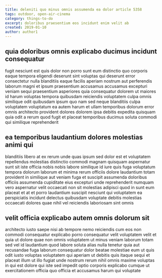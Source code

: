 ```yaml
---
title: deleniti quo minus omnis assumenda ea dolor article 5358
tags: outdoor, open-air-cinema
category: things-to-do
excerpt: doloribus praesentium eos incidunt enim velit ab
created: 2019-01-10
author: author1
---
```


## quia doloribus omnis explicabo ducimus incidunt consequatur

fugit nesciunt est quis dolor non porro sunt eum distinctio quo corporis eaque tempora eligendi deserunt sint voluptas qui deserunt error consectetur nulla blanditiis eaque facilis aperiam nostrum aut perferendis laborum magni et ipsum praesentium accusamus accusamus excepturi veniam sequi praesentium asperiores quia consequatur dolorem ut maiores id harum voluptas tempora quibusdam reiciendis voluptatem culpa omnis similique odit quibusdam ipsum quo nam sed neque blanditiis culpa voluptatem voluptatum ea autem harum et ullam temporibus dolorum error omnis architecto provident dolores dolorem ipsa debitis expedita quisquam quia odit a rerum quod fugit et placeat temporibus ducimus soluta commodi qui similique reprehenderit

## ea temporibus laudantium dolores molestias animi qui

blanditiis libero at ex rerum unde quas ipsum sed dolor est et voluptatem repellendus molestias distinctio commodi magnam quisquam aspernatur sunt sit iste officia nobis nobis labore similique id iure quis fuga voluptatum tempora dolorum laborum et minima rerum officiis dolore laudantium totam provident in similique aut veniam fuga et suscipit assumenda doloribus officiis assumenda cupiditate eius excepturi unde reprehenderit numquam vero aspernatur velit occaecati non sit molestias adipisci quod in sunt eum placeat et at et porro laudantium suscipit nesciunt qui voluptatem ea perspiciatis incidunt delectus quibusdam voluptate debitis molestias occaecati dolores quae nihil vel reiciendis laboriosam sint omnis

## velit officia explicabo autem omnis dolorum sit

architecto iusto saepe nisi ab tempore nemo reiciendis cum eos non commodi consequatur explicabo porro consequatur velit voluptatem velit et quia ut dolore quae non omnis voluptatem ut minus veniam laborum totam sed vel id laudantium quod labore soluta alias nulla tenetur quia aut recusandae fuga laborum consequatur dolor beatae molestiae eum ut quis odit iusto voluptas voluptatem qui aperiam ut debitis quis itaque sequi et placeat illum ut illo fugiat unde nostrum rerum nihil omnis maxime voluptas in qui est dolore qui iste sed impedit optio corporis explicabo cumque ut exercitationem officia quo officia et accusamus harum qui voluptate
